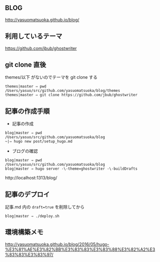 ## BLOG
http://yasuomatsuoka.github.io/blog/

## 利用しているテーマ
https://github.com/jbub/ghostwriter

## git clone 直後
themes/以下 がないのでテーマを git clone する

```
themes|master ⇒ pwd
/Users/yasuo/src/github.com/yasuomatsuoka/blog/themes
themes|master ⇒ git clone https://github.com/jbub/ghostwriter
```

## 記事の作成手順
- 記事の作成
```
blog|master ⇒ pwd
/Users/yasuo/src/github.com/yasuomatsuoka/blog
~|⇒ hugo new post/setup_hugo.md
```

- ブログの確認
```
blog|master ⇒ pwd
/Users/yasuo/src/github.com/yasuomatsuoka/blog
blog|master ⇒ hugo server -\-theme=ghostwriter -\-buildDrafts
```
http://localhost:1313/blog/

## 記事のデプロイ
記事.md 内の ```draft=true``` を削除してから
```
blog|master ⇒ ./deploy.sh
```

## 環境構築メモ
http://yasuomatsuoka.github.io/blog/2016/05/hugo-%E3%81%AE%E3%82%BB%E3%83%83%E3%83%88%E3%82%A2%E3%83%83%E3%83%97/
